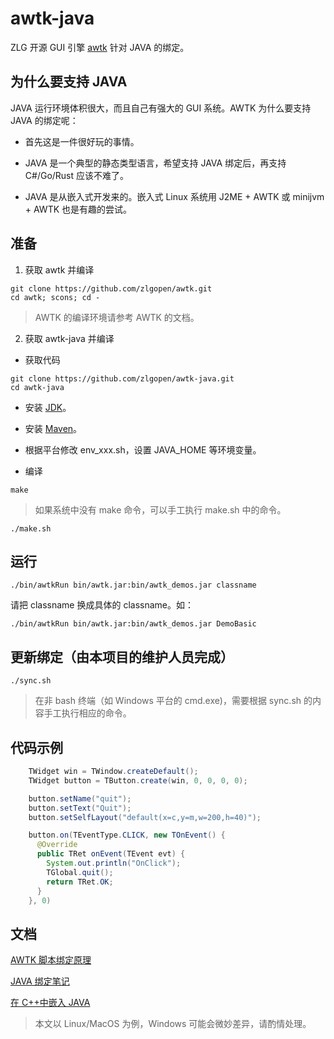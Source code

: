 # awtk-java

ZLG 开源 GUI 引擎 [awtk](https://github.com/zlgopen/awtk) 针对 JAVA 的绑定。

## 为什么要支持 JAVA

JAVA 运行环境体积很大，而且自己有强大的 GUI 系统。AWTK 为什么要支持 JAVA 的绑定呢：

* 首先这是一件很好玩的事情。

* JAVA 是一个典型的静态类型语言，希望支持 JAVA 绑定后，再支持 C#/Go/Rust 应该不难了。

* JAVA 是从嵌入式开发来的。嵌入式 Linux 系统用 J2ME + AWTK 或 minijvm + AWTK 也是有趣的尝试。

## 准备

1. 获取 awtk 并编译

```
git clone https://github.com/zlgopen/awtk.git
cd awtk; scons; cd -
```

> AWTK 的编译环境请参考 AWTK 的文档。

2. 获取 awtk-java 并编译

* 获取代码

```
git clone https://github.com/zlgopen/awtk-java.git
cd awtk-java
```

* 安装 [JDK](https://www.oracle.com/java/technologies/downloads/)。

* 安装 [Maven](https://maven.apache.org/)。

* 根据平台修改 env_xxx.sh，设置 JAVA_HOME 等环境变量。

* 编译 

```
make
```

> 如果系统中没有 make 命令，可以手工执行 make.sh 中的命令。

```
./make.sh
```

## 运行

```
./bin/awtkRun bin/awtk.jar:bin/awtk_demos.jar classname
```

请把 classname 换成具体的 classname。如：

```
./bin/awtkRun bin/awtk.jar:bin/awtk_demos.jar DemoBasic
```

## 更新绑定（由本项目的维护人员完成）

```
./sync.sh
```

> 在非 bash 终端（如 Windows 平台的 cmd.exe)，需要根据 sync.sh 的内容手工执行相应的命令。

## 代码示例

```java
    TWidget win = TWindow.createDefault();
    TWidget button = TButton.create(win, 0, 0, 0, 0);

    button.setName("quit");
    button.setText("Quit");
    button.setSelfLayout("default(x=c,y=m,w=200,h=40)");

    button.on(TEventType.CLICK, new TOnEvent() {
      @Override
      public TRet onEvent(TEvent evt) {
        System.out.println("OnClick");
        TGlobal.quit();
        return TRet.OK;
      }
    }, 0)
```

## 文档

[AWTK 脚本绑定原理](https://github.com/zlgopen/awtk/blob/master/docs/script_binding.md)

[JAVA 绑定笔记](docs/tech_notes.md)

[在 C++中嵌入 JAVA](docs/embedd_java_in_cpp.md)
> 本文以 Linux/MacOS 为例，Windows 可能会微妙差异，请酌情处理。
